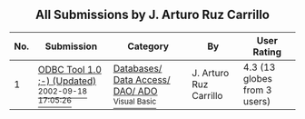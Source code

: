 ﻿<div align="center">

## All Submissions by J\. Arturo Ruz Carrillo

</div>

No.  | Submission | Category | By   | User Rating
---- | ---------- | -------- | ---- | -----------
1 | [ODBC Tool 1\.0 ;\-\) \(Updated\)<br /><sup>2002-09-18 17:05:26</sup>](https://github.com/Planet-Source-Code/j-arturo-ruz-carrillo-odbc-tool-1-0-updated__1-38971) | [Databases/ Data Access/ DAO/ ADO<br /><sup>Visual Basic</sup>](../ByCategory/databases-data-access-dao-ado__1-6.md) | J\. Arturo Ruz Carrillo | 4.3 (13 globes from 3 users)

